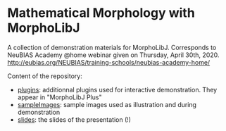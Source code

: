 # Mathematical Morphology with MorphoLibJ

A collection of demonstration materials for MorphoLibJ.
Corresponds to NeuBIAS Academy @home webinar given on Thursday, April 30th, 2020.
http://eubias.org/NEUBIAS/training-schools/neubias-academy-home/

Content of the repository:
* [plugins](plugins/README.md): additionnal plugins used for interactive demonstration. They appear in "MorphoLibJ Plus"
* [sampleImages](sampleImages/README.md): sample images used as illustration and during demonstration 
* [slides](slides): the slides of the presentation (!)